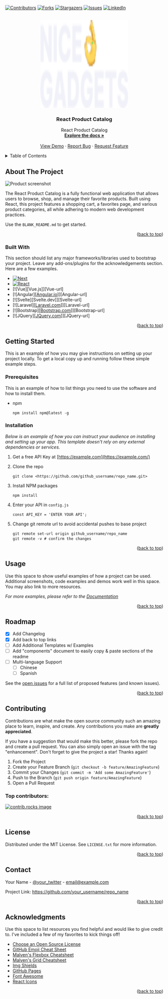 <a id="readme-top"></a>

[![Contributors][contributors-shield]][contributors-url]
[![Forks][forks-shield]][forks-url]
[![Stargazers][stars-shield]][stars-url]
[![Issues][issues-shield]][issues-url]
[![LinkedIn][linkedin-shield]][linkedin-url]

<!-- PROJECT LOGO -->
<br />
<div align="center">
<a href="№">
<img src="public/img/icons/logo.svg" alt="Logo" width="280" height="280">
</a>

<h3 align="center">React Product Catalog</h3>

<p align="center">
React Product Catalog
<br />
<a href="https://github.com/fetchYourBrain/react_phone-catalog"><strong>Explore the docs »</strong></a>
<br />
<br />
<a href="https://fetchyourbrain.github.io/react_phone-catalog/">View Demo</a>
·
<a href="https://github.com/othneildrew/Best-README-Template/issues/new?labels=bug&template=bug-report---.md">Report Bug</a>
·
<a href="https://github.com/othneildrew/Best-README-Template/issues/new?labels=enhancement&template=feature-request---.md">Request Feature</a>
</p>
</div>

<!-- TABLE OF CONTENTS -->
<details>
<summary>Table of Contents</summary>
<ol>
<li>
<a href="#about-the-project">About The Project</a>
<ul>
<li><a href="#built-with">Built With</a></li>
</ul>
</li>
<li>
<a href="#getting-started">Getting Started</a>
<ul>
<li><a href="#prerequisites">Prerequisites</a></li>
<li><a href="#installation">Installation</a></li>
</ul>
</li>
<li><a href="#usage">Usage</a></li>
<li><a href="#roadmap">Roadmap</a></li>
<li><a href="#contributing">Contributing</a></li>
<li><a href="#license">License</a></li>
<li><a href="#contact">Contact</a></li>
<li><a href="#acknowledgments">Acknowledgments</a></li>
</ol>
</details>

<!-- ABOUT THE PROJECT -->

## About The Project

![Product screenshot][product-screenshot]

The React Product Catalog is a fully functional web application that allows users to browse, shop, and manage their favorite products. Built using React, this project features a shopping cart, a favorites page, and various product categories, all while adhering to modern web development practices.

Use the `BLANK_README.md` to get started.

<p align="right">(<a href="#readme-top">back to top</a>)</p>

### Built With

This section should list any major frameworks/libraries used to bootstrap your project. Leave any add-ons/plugins for the acknowledgements section. Here are a few examples.

- [![Next][Next.js]][Next-url]
- [![React][React.js]][React-url]
- [![Vue][Vue.js]][Vue-url]
- [![Angular][[Angular.io](http://angular.io/)]][Angular-url]
- [![Svelte][Svelte.dev]][Svelte-url]
- [![Laravel][[Laravel.com](http://laravel.com/)]][Laravel-url]
- [![Bootstrap][[Bootstrap.com](http://bootstrap.com/)]][Bootstrap-url]
- [![JQuery][[JQuery.com](http://jquery.com/)]][JQuery-url]

<p align="right">(<a href="#readme-top">back to top</a>)</p>

<!-- GETTING STARTED -->

## Getting Started

This is an example of how you may give instructions on setting up your project locally.
To get a local copy up and running follow these simple example steps.

### Prerequisites

This is an example of how to list things you need to use the software and how to install them.

- npm
    
    ```
    npm install npm@latest -g
    
    ```
    

### Installation

*Below is an example of how you can instruct your audience on installing and setting up your app. This template doesn't rely on any external dependencies or services.*

1. Get a free API Key at [https://example.com](https://example.com/)
2. Clone the repo
    
    ```
    git clone <https://github.com/github_username/repo_name.git>
    
    ```
    
3. Install NPM packages
    
    ```
    npm install
    
    ```
    
4. Enter your API in `config.js`
    
    ```
    const API_KEY = 'ENTER YOUR API';
    
    ```
    
5. Change git remote url to avoid accidental pushes to base project
    
    ```
    git remote set-url origin github_username/repo_name
    git remote -v # confirm the changes
    
    ```
    

<p align="right">(<a href="#readme-top">back to top</a>)</p>

<!-- USAGE EXAMPLES -->

## Usage

Use this space to show useful examples of how a project can be used. Additional screenshots, code examples and demos work well in this space. You may also link to more resources.

*For more examples, please refer to the [Documentation](https://example.com/)*

<p align="right">(<a href="#readme-top">back to top</a>)</p>

<!-- ROADMAP -->

## Roadmap

- [x]  Add Changelog
- [x]  Add back to top links
- [ ]  Add Additional Templates w/ Examples
- [ ]  Add "components" document to easily copy & paste sections of the readme
- [ ]  Multi-language Support
    - [ ]  Chinese
    - [ ]  Spanish

See the [open issues](https://github.com/othneildrew/Best-README-Template/issues) for a full list of proposed features (and known issues).

<p align="right">(<a href="#readme-top">back to top</a>)</p>

<!-- CONTRIBUTING -->

## Contributing

Contributions are what make the open source community such an amazing place to learn, inspire, and create. Any contributions you make are **greatly appreciated**.

If you have a suggestion that would make this better, please fork the repo and create a pull request. You can also simply open an issue with the tag "enhancement".
Don't forget to give the project a star! Thanks again!

1. Fork the Project
2. Create your Feature Branch (`git checkout -b feature/AmazingFeature`)
3. Commit your Changes (`git commit -m 'Add some AmazingFeature'`)
4. Push to the Branch (`git push origin feature/AmazingFeature`)
5. Open a Pull Request

### Top contributors:

<a href="https://github.com/othneildrew/Best-README-Template/graphs/contributors">
<img src="https://contrib.rocks/image?repo=othneildrew/Best-README-Template" alt="contrib.rocks image" />
</a>

<p align="right">(<a href="#readme-top">back to top</a>)</p>

<!-- LICENSE -->

## License

Distributed under the MIT License. See `LICENSE.txt` for more information.

<p align="right">(<a href="#readme-top">back to top</a>)</p>

<!-- CONTACT -->

## Contact

Your Name - [@your_twitter](https://twitter.com/your_username) - [email@example.com](mailto:email@example.com)

Project Link: https://github.com/your_username/repo_name

<p align="right">(<a href="#readme-top">back to top</a>)</p>

<!-- ACKNOWLEDGMENTS -->

## Acknowledgments

Use this space to list resources you find helpful and would like to give credit to. I've included a few of my favorites to kick things off!

- [Choose an Open Source License](https://choosealicense.com/)
- [GitHub Emoji Cheat Sheet](https://www.webpagefx.com/tools/emoji-cheat-sheet)
- [Malven's Flexbox Cheatsheet](https://flexbox.malven.co/)
- [Malven's Grid Cheatsheet](https://grid.malven.co/)
- [Img Shields](https://shields.io/)
- [GitHub Pages](https://pages.github.com/)
- [Font Awesome](https://fontawesome.com/)
- [React Icons](https://react-icons.github.io/react-icons/search)

<p align="right">(<a href="#readme-top">back to top</a>)</p>

<!-- MARKDOWN LINKS & IMAGES -->
<!-- https://www.markdownguide.org/basic-syntax/#reference-style-links -->
[contributors-shield]: https://img.shields.io/github/contributors/othneildrew/Best-README-Template.svg?style=for-the-badge
[contributors-url]: https://github.com/othneildrew/Best-README-Template/graphs/contributors
[forks-shield]: https://img.shields.io/github/forks/othneildrew/Best-README-Template.svg?style=for-the-badge
[forks-url]: https://github.com/othneildrew/Best-README-Template/network/members
[stars-shield]: https://img.shields.io/github/stars/othneildrew/Best-README-Template.svg?style=for-the-badge
[stars-url]: https://github.com/othneildrew/Best-README-Template/stargazers
[issues-shield]: https://img.shields.io/github/issues/othneildrew/Best-README-Template.svg?style=for-the-badge
[issues-url]: https://github.com/othneildrew/Best-README-Template/issues
[license-shield]: https://img.shields.io/github/license/othneildrew/Best-README-Template.svg?style=for-the-badge
[license-url]: https://github.com/othneildrew/Best-README-Template/blob/master/LICENSE.txt
[linkedin-shield]: https://img.shields.io/badge/-LinkedIn-black.svg?style=for-the-badge&logo=linkedin&colorB=555
[linkedin-url]: https://linkedin.com/in/othneildrew
[product-screenshot]: https://drive.google.com/file/d/1zLse9f0zTLCz-yQ1E_mKwhjTLsfoOort
[Next.js]: https://img.shields.io/badge/next.js-000000?style=for-the-badge&logo=nextdotjs&logoColor=white
[Next-url]: https://nextjs.org/
[React.js]: https://img.shields.io/badge/React-20232A?style=for-the-badge&logo=react&logoColor=61DAFB
[React-url]: https://reactjs.org/
[linkedin-shield]: https://img.shields.io/badge/-LinkedIn-black.svg?style=for-the-badge&logo=linkedin&colorB=555
[linkedin-url]: www.linkedin.com/in/maksym-borovyk-front-end
[HTML-shield]: https://img.shields.io/badge/HTML-5E7C7A?style=for-the-badge&logo=html5&logoColor=white
[HTML-url]: https://developer.mozilla.org/en-US/docs/Web/HTML
[HTML-tutorial]: https://www.w3schools.com/html/
[HTML-reference]: https://www.w3.org/TR/html52/
[CSS-shield]: https://img.shields.io/badge/CSS-4D93D9?style=for-the-badge&logo=css3&logoColor=white
[CSS-tutorial]: https://www.w3schools.com/css/
[CSS-reference]: https://www.css-reference.io/


